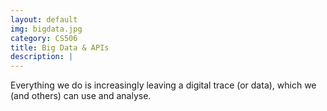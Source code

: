 ```yaml
---
layout: default
img: bigdata.jpg
category: CS506
title: Big Data & APIs
description: |
---
```

Everything we do is increasingly leaving a digital trace (or data), which we (and others) can use and analyse. 